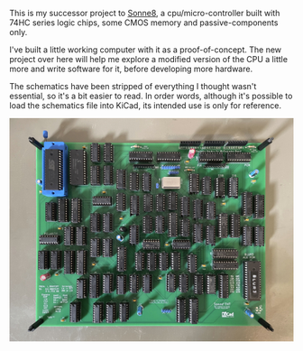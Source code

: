This is my successor project to
[Sonne8](https://github.com/michaelmangelsdorf/Sonne8), a cpu/micro-controller built with
74HC series logic chips, some CMOS memory and passive-components only.

I've built a little working computer with it as a proof-of-concept. The new project over here
will help me explore a modified version of the CPU a little more and write software for it,
before developing more hardware.

The schematics have been stripped of everything I thought wasn't essential, so it's a bit
easier to read. In order words, although it's possible to load the schematics file into KiCad,
its intended use is only for reference.

![PCB with working Sonne8 micro-controller](https://github.com/michaelmangelsdorf/myth/blob/main/sonne8pcb.jpg)

